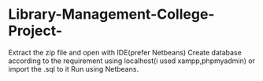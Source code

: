 # Library-Management-College-Project-
Extract the zip file and open with IDE(prefer Netbeans)
Create database according to the requirement using localhost(i used xampp,phpmyadmin) or import the .sql to it
Run using Netbeans.
